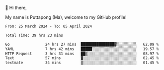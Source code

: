👋 Hi there,

My name is Puttapong (Ma), welcome to my GitHub profile!

<!--START_SECTION:waka-->

```txt
From: 25 March 2024 - To: 05 April 2024

Total Time: 39 hrs 23 mins

Go                24 hrs 27 mins  ███████████████▓░░░░░░░░░   62.09 %
YAML              7 hrs 42 mins   █████░░░░░░░░░░░░░░░░░░░░   19.57 %
HTTP Request      3 hrs 31 mins   ██▒░░░░░░░░░░░░░░░░░░░░░░   08.97 %
Text              57 mins         ▓░░░░░░░░░░░░░░░░░░░░░░░░   02.45 %
textmate          34 mins         ▒░░░░░░░░░░░░░░░░░░░░░░░░   01.45 %
```

<!--END_SECTION:waka-->
